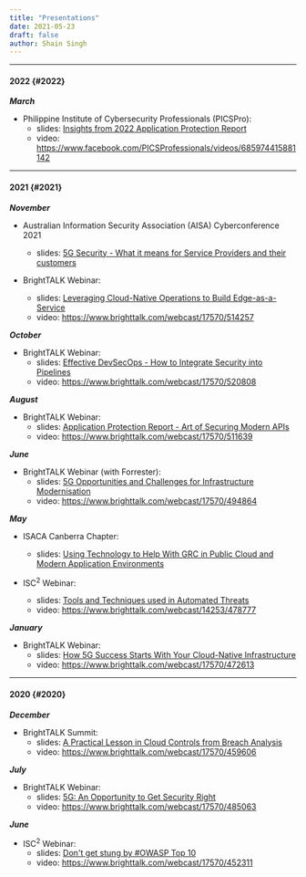 ```yaml
---
title: "Presentations"
date: 2021-05-23
draft: false
author: Shain Singh
---
```


<hr />

#### 2022 {#2022}

**_March_**

- Philippine Institute of Cybersecurity Professionals (PICSPro):
  - slides: [Insights from 2022 Application Protection Report](/files/PICSPro%20-%20Insights%20from%202022%20Application%20Protection%20Report%20[March%202022].pdf)
  - video: <https://www.facebook.com/PICSProfessionals/videos/685974415881142>

<hr />

#### 2021 {#2021}

**_November_**

- Australian Information Security Association (AISA) Cyberconference 2021
  - slides: [5G Security - What it means for Service Providers and their customers](/files/AISA%20Australian%20Cyber%20Conference%20-%205G%20Security%20-%20What%20it%20means%20for%20Service%20Providers%20and%20their%20customers%20[November%202021].pdf)

- BrightTALK Webinar:
  - slides: [Leveraging Cloud-Native Operations to Build Edge-as-a-Service](/files/Brighttalk%20Webinar%20-%20%20Leveraging%20Cloud-Native%20Operations%20to%20Build%20Edge-as-a-Service%20[November%202021].pdf)
  - video: <https://www.brighttalk.com/webcast/17570/514257>

**_October_**

- BrightTALK Webinar:
  - slides: [Effective DevSecOps - How to Integrate Security into Pipelines](/files/Brighttalk%20Webinar%20-%20%20Effective%20DevSecOps%20-%20How%20to%20Integrate%20Security%20into%20Pipelines%20[October%202021].pdf)
  - video: <https://www.brighttalk.com/webcast/17570/520808>

**_August_**

- BrightTALK Webinar:
  - slides: [Application Protection Report - Art of Securing Modern APIs](/files/Brighttalk%20Webinar%20-%20%20Application%20Protection%20Report%20-%20Art%20of%20Securing%20Modern%20APIs%20[August%202021].pdf)
  - video: <https://www.brighttalk.com/webcast/17570/511639>

**_June_**

- BrightTALK Webinar (with Forrester):
  - slides: [5G Opportunities and Challenges for Infrastructure Modernisation](/files/Brighttalk%20Webinar%20with%20Forrester%20-%205G%20Opportunities%20and%20Challenges%20for%20Infrastructure%20Modernisation%20[June%202021].pdf)
  - video: <https://www.brighttalk.com/webcast/17570/494864>

**_May_**

- ISACA Canberra Chapter:
  - slides: [Using Technology to Help With GRC in Public Cloud and Modern Application Environments](/files/ISACA%20Canberra%20-%20Using%20Technology%20to%20Help%20With%20GRC%20in%20Public%20Cloud%20and%20Modern%20Application%20Environments%20[May%202021].pdf)

- ISC<sup>2</sup> Webinar:
  - slides: [Tools and Techniques used in Automated Threats](/files/ISC2%20Webinar%20-%20Tools%20and%20Techniques%20used%20in%20Automated%20Threats%20[May%202021].pdf)
  - video: <https://www.brighttalk.com/webcast/14253/478777>

**_January_**

- BrightTALK Webinar:
  - slides: [How 5G Success Starts With Your Cloud-Native Infrastructure](/files/Brighttalk%20Webinar%20-%20How%205G%20Success%20Starts%20With%20Your%20Cloud-Native%20Infrastructure%20[January%202021].pdf)
  - video: <https://www.brighttalk.com/webcast/17570/472613>

<hr />

#### 2020 {#2020}

**_December_**

- BrightTALK Summit:
  - slides: [A Practical Lesson in Cloud Controls from Breach Analysis](/files/Brightalk%20Summit%20-%20A%20Practical%20Lesson%20in%20Cloud%20Controls%20from%20Breach%20Analysis%20[Dec%202020].pdf)
  - video: <https://www.brighttalk.com/webcast/17570/459606>

**_July_**

- BrightTALK Webinar:
  - slides: [5G: An Opportunity to Get Security Right](/files/Brighttalk%20Webinar%20-%205G:%20The%20Opportunity%20to%20Get%20Security%20Right%20[July%202020].pdf)
  - video: <https://www.brighttalk.com/webcast/17570/485063>

**_June_**

- ISC<sup>2</sup> Webinar:
  - slides: [Don\'t get stung by \#OWASP Top 10](/files/ISC2%20Webinar%20-%20Dont%20get%20stung%20by%20OWASP%20Top%2010%20[June%202020].pdf)
  - video: <https://www.brighttalk.com/webcast/17570/452311>

